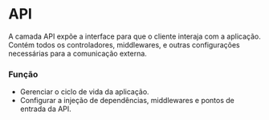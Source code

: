 # API

A camada API expõe a interface para que o cliente interaja com a aplicação.
Contém todos os controladores, middlewares, e outras configurações necessárias para a comunicação externa.

### Função
- Gerenciar o ciclo de vida da aplicação.
- Configurar a injeção de dependências, middlewares e pontos de entrada da API.
